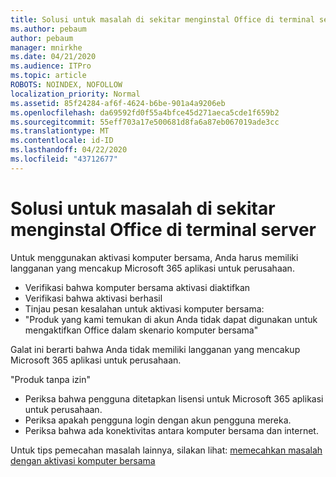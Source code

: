 ```yaml
---
title: Solusi untuk masalah di sekitar menginstal Office di terminal server
ms.author: pebaum
author: pebaum
manager: mnirkhe
ms.date: 04/21/2020
ms.audience: ITPro
ms.topic: article
ROBOTS: NOINDEX, NOFOLLOW
localization_priority: Normal
ms.assetid: 85f24284-af6f-4624-b6be-901a4a9206eb
ms.openlocfilehash: da69592fd0f55a4bfce45d271aeca5cde1f659b2
ms.sourcegitcommit: 55eff703a17e500681d8fa6a87eb067019ade3cc
ms.translationtype: MT
ms.contentlocale: id-ID
ms.lasthandoff: 04/22/2020
ms.locfileid: "43712677"
---
```

# <a name="solutions-for-issues-around-installing-office-on-a-terminal-server"></a>Solusi untuk masalah di sekitar menginstal Office di terminal server

Untuk menggunakan aktivasi komputer bersama, Anda harus memiliki langganan yang mencakup Microsoft 365 aplikasi untuk perusahaan.
  
- Verifikasi bahwa komputer bersama aktivasi diaktifkan
- Verifikasi bahwa aktivasi berhasil
- Tinjau pesan kesalahan untuk aktivasi komputer bersama:
- "Produk yang kami temukan di akun Anda tidak dapat digunakan untuk mengaktifkan Office dalam skenario komputer bersama"
  
Galat ini berarti bahwa Anda tidak memiliki langganan yang mencakup Microsoft 365 aplikasi untuk perusahaan.

"Produk tanpa izin"

- Periksa bahwa pengguna ditetapkan lisensi untuk Microsoft 365 aplikasi untuk perusahaan.
- Periksa apakah pengguna login dengan akun pengguna mereka.
- Periksa bahwa ada konektivitas antara komputer bersama dan internet.

Untuk tips pemecahan masalah lainnya, silakan lihat: [memecahkan masalah dengan aktivasi komputer bersama](https://docs.microsoft.com/DeployOffice/troubleshoot-issues-with-shared-computer-activation-for-office-365-proplus)